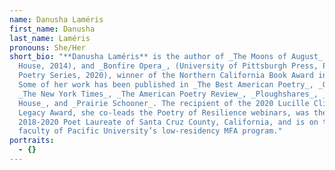 ```yaml
---
name: Danusha Laméris
first_name: Danusha
last_name: Laméris
pronouns: She/Her
short_bio: "**Danusha Laméris** is the author of _The Moons of August_ (Autumn
  House, 2014), and _Bonfire Opera_, (University of Pittsburgh Press, Pitt
  Poetry Series, 2020), winner of the Northern California Book Award in Poetry.
  Some of her work has been published in _The Best American Poetry_, _Orion_,
  _The New York Times_, _The American Poetry Review_, _Ploughshares_, _Tin
  House_, and _Prairie Schooner_. The recipient of the 2020 Lucille Clifton
  Legacy Award, she co-leads the Poetry of Resilience webinars, was the
  2018-2020 Poet Laureate of Santa Cruz County, California, and is on the
  faculty of Pacific University’s low-residency MFA program."
portraits:
  - {}
---
```

